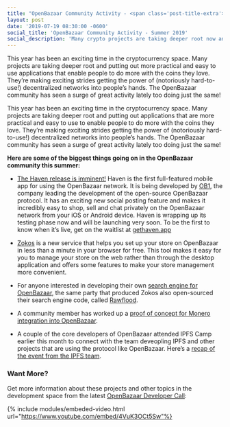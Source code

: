 ```yaml
---
title: "OpenBazaar Community Activity - <span class='post-title-extra'>Summer 2019</span>"
layout: post
date: '2019-07-19 08:30:00 -0600'
social_title: 'OpenBazaar Community Activity - Summer 2019'
social_description: 'Many crypto projects are taking deeper root now and putting out more practical and easy to use applications that allow people to do more with the coins they love. They’re making exciting strides getting the power of decentralized networks into people’s hands.'
---
```


This year has been an exciting time in the cryptocurrency space. Many projects are taking deeper root and putting out more practical and easy to use applications that enable people to do more with the coins they love. They’re making exciting strides getting the power of (notoriously hard-to-use!) decentralized networks into people’s hands. The OpenBazaar community has seen a surge of great activity lately too doing just the same! 


This year has been an exciting time in the cryptocurrency space. Many projects are taking deeper root and putting out applications that are more practical and easy to use to enable people to do more with the coins they love. They’re making exciting strides getting the power of (notoriously hard-to-use!) decentralized networks into people’s hands. The OpenBazaar community has seen a surge of great activity lately too doing just the same! 

**Here are some of the biggest things going on in the OpenBazaar community this summer:**

- [The Haven release is imminent!](https://gethaven.app) Haven is the first full-featured mobile app for using the OpenBazaar network. It is being developed by [OB1](https://ob1.io), the company leading the development of the open-source OpenBazaar protocol. It has an exciting new social posting feature and makes it incredibly easy to shop, sell and chat privately on the OpenBazaar network from your iOS or Android device. Haven is wrapping up its testing phase now and will be launching very soon. To be the first to know when it’s live, get on the waitlist at [gethaven.app](https://gethaven.app) 


- [Zokos](https://zokos.com/blog/site/public/2019/02/21/Announcing%20Zokos%20Beta/) is a new service that helps you set up your store on OpenBazaar in less than a minute in your browser for free. This tool makes it easy for you to manage your store on the web rather than through the desktop application and offers some features to make your store management more convenient.

- For anyone interested in developing their own [search engine for OpenBazaar](https://openbazaar.org/blog/how-to-build-a-search-engine-for-openbazaar/), the same party that produced Zokos also open-sourced their search engine code, called [Rawflood](https://zokos.com/blog/site/public/2019/04/04/Introducing%20RawFlood/).

- A community member has worked up a [proof of concept for Monero integration into OpenBazaar](https://github.com/OpenBazaar/openbazaar-go/issues/1638).

- A couple of the core developers of OpenBazaar attended IPFS Camp earlier this month to connect with the team deveopling IPFS and other projects that are using the protocol like OpenBazaar. Here’s a [recap of the event from the IPFS team](https://blog.ipfs.io/2019-07-08-ipfs-camp-recap/).


### Want More?

Get more information about these projects and other topics in the development space from the latest [OpenBazaar Developer Call](https://openbazaar.org/developers):

{% include modules/embeded-video.html url="https://www.youtube.com/embed/4VuK3OCt5Sw"%}